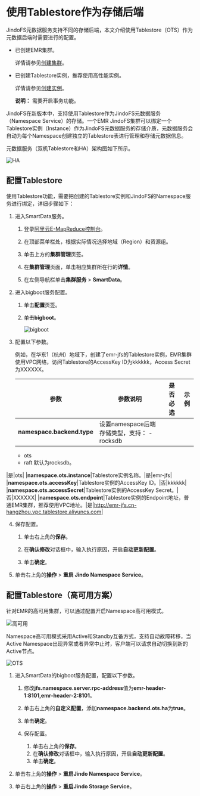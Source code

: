 # 使用Tablestore作为存储后端

JindoFS元数据服务支持不同的存储后端，本文介绍使用Tablestore（OTS）作为元数据后端时需要进行的配置。

-   已创建EMR集群。

    详情请参见[创建集群](/cn.zh-CN/集群管理/集群配置/创建集群.md)。

-   已创建Tablestore实例，推荐使用高性能实例。

    详情请参见[创建实例](/cn.zh-CN/快速入门/创建实例.md)。

    **说明：** 需要开启事务功能。


JindoFS在新版本中，支持使用Tablestore作为JindoFS元数据服务（Namespace Service）的存储。一个EMR JindoFS集群可以绑定一个Tablestore实例（Instance）作为JindoFS元数据服务的存储介质，元数据服务会自动为每个Namespace创建独立的Tablestore表进行管理和存储元数据信息。

元数据服务（双机Tablestore和HA）架构图如下所示。

![HA](https://static-aliyun-doc.oss-cn-hangzhou.aliyuncs.com/assets/img/zh-CN/2257459951/p101864.png)

## 配置Tablestore

使用Tablestore功能，需要把创建的Tablestore实例和JindoFS的Namespace服务进行绑定，详细步骤如下：

1.  进入SmartData服务。

    1.  登录[阿里云E-MapReduce控制台](https://emr.console.aliyun.com/)。

    2.  在顶部菜单栏处，根据实际情况选择地域（Region）和资源组。

    3.  单击上方的**集群管理**页签。

    4.  在**集群管理**页面，单击相应集群所在行的**详情**。

    5.  在左侧导航栏单击**集群服务** \> **SmartData**。

2.  进入bigboot服务配置。

    1.  单击**配置**页签。

    2.  单击**bigboot**。

        ![bigboot](https://static-aliyun-doc.oss-cn-hangzhou.aliyuncs.com/assets/img/zh-CN/5157459951/p101653.png)

3.  配置以下参数。

    例如，在华东1（杭州）地域下，创建了emr-jfs的Tablestore实例，EMR集群使用VPC网络，访问Tablestore的AccessKey ID为kkkkkk，Access Secret为XXXXXX。

    |参数|参数说明|是否必选|示例|
    |--|----|----|--|
    |**namespace.backend.type**|设置namespace后端存储类型，支持：     -   rocksdb
    -   ots
    -   raft
默认为rocksdb。

|是|ots|
    |**namespace.ots.instance**|Tablestore实例名称。|是|emr-jfs|
    |**namespace.ots.accessKey**|Tablestore实例的AccessKey ID。|否|kkkkkk|
    |**namespace.ots.accessSecret**|Tablestore实例的AccessKey Secret。|否|XXXXXX|
    |**namespace.ots.endpoint**|Tablestore实例的Endpoint地址，普通EMR集群，推荐使用VPC地址。|是|http://emr-jfs.cn-hangzhou.vpc.tablestore.aliyuncs.com|

4.  保存配置。

    1.  单击右上角的**保存**。

    2.  在**确认修改**对话框中，输入执行原因，开启**自动更新配置**。

    3.  单击**确定**。

5.  单击右上角的**操作** \> **重启 Jindo Namespace Service**。


## 配置Tablestore（高可用方案）

针对EMR的高可用集群，可以通过配置开启Namespace高可用模式。

![高可用](https://static-aliyun-doc.oss-cn-hangzhou.aliyuncs.com/assets/img/zh-CN/2257459951/p102406.png)

Namespace高可用模式采用Active和Standby互备方式，支持自动故障转移，当Active Namespace出现异常或者异常中止时，客户端可以请求自动切换到新的Active节点。

![OTS](https://static-aliyun-doc.oss-cn-hangzhou.aliyuncs.com/assets/img/zh-CN/6750369951/p102397.png)

1.  进入SmartData的bigboot服务配置，配置以下参数。

    1.  修改**jfs.namespace.server.rpc-address**值为**emr-header-1:8101,emr-header-2:8101**。

    2.  单击右上角的**自定义配置**，添加**namespace.backend.ots.ha**为**true**。

    3.  单击**确定**。

    4.  保存配置。

        1.  单击右上角的**保存**。
        2.  在**确认修改**对话框中，输入执行原因，开启**自动更新配置**。
        3.  单击**确定**。
2.  单击右上角的**操作** \> **重启Jindo Namespace Service**。

3.  单击右上角的**操作** \> **重启Jindo Storage Service**。



